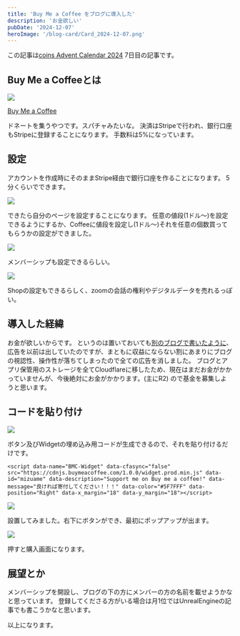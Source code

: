 ```yaml
---
title: 'Buy Me a Coffee をブログに導入した'
description: 'お金欲しい'
pubDate: '2024-12-07'
heroImage: '/blog-card/Card_2024-12-07.png'
---
```


この記事は[coins Advent Calendar 2024](https://adventar.org/calendars/10367) 7日目の記事です。

## Buy Me a Coffeeとは

![](/blog-content-img/image-1-0096140c.png)

[Buy Me a Coffee](https://buymeacoffee.com/)

ドネートを集うやつです。スパチャみたいな。
決済はStripeで行われ、銀行口座もStripeに登録することになります。
手数料は5%になっています。

## 設定

アカウントを作成時にそのままStripe経由で銀行口座を作ることになります。
5分くらいでできます。

![](/blog-content-img/image-2-29df20ae.png)

できたら自分のページを設定することになります。
任意の値段(1ドル〜)を設定できるようにするか、Coffeeに値段を設定し(1ドル〜)それを任意の個数買ってもらうかの設定ができました。

![](/blog-content-img/image-3-5a09eecd.png)

メンバーシップも設定できるらしい。

![](/blog-content-img/image-4-8180d5f2.png)

Shopの設定もできるらしく、zoomの会話の権利やデジタルデータを売れるっぽい。

## 導入した経緯

お金が欲しいからです。
というのは置いておいても[別のブログで書いたように](https://sisou.mizuame.works/?id=006)、広告を以前は出していたのですが、まともに収益にならない割にあまりにブログの視認性、操作性が落ちてしまったので全ての広告を消しました。
ブログとアプリ保管用のストレージを全てCloudflareに移したため、現在はまだお金がかかっていませんが、今後絶対にお金がかかります。(主にR2)
ので基金を募集しようと思います。

## コードを貼り付け

![](/blog-content-img/image-5-5ef4beb2.png)

ボタン及びWidgetの埋め込み用コードが生成できるので、それを貼り付けるだけです。

```
<script data-name="BMC-Widget" data-cfasync="false" src="https://cdnjs.buymeacoffee.com/1.0.0/widget.prod.min.js" data-id="mizuame" data-description="Support me on Buy me a coffee!" data-message="良ければ寄付してください！！！" data-color="#5F7FFF" data-position="Right" data-x_margin="18" data-y_margin="18"></script>
```

![](/blog-content-img/image-6-dd12750f.png)

設置してみました。右下にボタンができ、最初にポップアップが出ます。

![](/blog-content-img/image-7-56ea9aa6.png)

押すと購入画面になります。

## 展望とか

メンバーシップを開設し、ブログの下の方にメンバーの方の名前を載せようかなと思っています。
登録してくださる方がいる場合は月1位ではUnrealEngineの記事でも書こうかなと思います。

以上になります。

